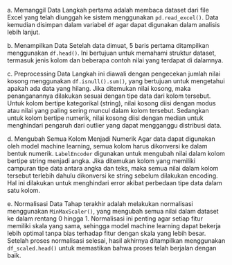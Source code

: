 a. Memanggil Data
Langkah pertama adalah membaca dataset dari file Excel yang telah diunggah ke sistem menggunakan `pd.read_excel()`. Data kemudian disimpan dalam variabel `df` agar dapat digunakan dalam analisis lebih lanjut.

b. Menampilkan Data
Setelah data dimuat, 5 baris pertama ditampilkan menggunakan `df.head()`. Ini bertujuan untuk memahami struktur dataset, termasuk jenis kolom dan beberapa contoh nilai yang terdapat di dalamnya.

c. Preprocessing Data
Langkah ini diawali dengan pengecekan jumlah nilai kosong menggunakan `df.isnull().sum()`, yang bertujuan untuk mengetahui apakah ada data yang hilang. Jika ditemukan nilai kosong, maka penanganannya dilakukan sesuai dengan tipe data dari kolom tersebut. Untuk kolom bertipe kategorikal (string), nilai kosong diisi dengan modus atau nilai yang paling sering muncul dalam kolom tersebut. Sedangkan untuk kolom bertipe numerik, nilai kosong diisi dengan median untuk menghindari pengaruh dari outlier yang dapat mengganggu distribusi data.

d. Mengubah Semua Kolom Menjadi Numerik
Agar data dapat digunakan oleh model machine learning, semua kolom harus dikonversi ke dalam bentuk numerik. `LabelEncoder` digunakan untuk mengubah nilai dalam kolom bertipe string menjadi angka. Jika ditemukan kolom yang memiliki campuran tipe data antara angka dan teks, maka semua nilai dalam kolom tersebut terlebih dahulu dikonversi ke string sebelum dilakukan encoding. Hal ini dilakukan untuk menghindari error akibat perbedaan tipe data dalam satu kolom.

e. Normalisasi Data
Tahap terakhir adalah melakukan normalisasi menggunakan `MinMaxScaler()`, yang mengubah semua nilai dalam dataset ke dalam rentang 0 hingga 1. Normalisasi ini penting agar setiap fitur memiliki skala yang sama, sehingga model machine learning dapat bekerja lebih optimal tanpa bias terhadap fitur dengan skala yang lebih besar. Setelah proses normalisasi selesai, hasil akhirnya ditampilkan menggunakan `df_scaled.head()` untuk memastikan bahwa proses telah berjalan dengan baik.